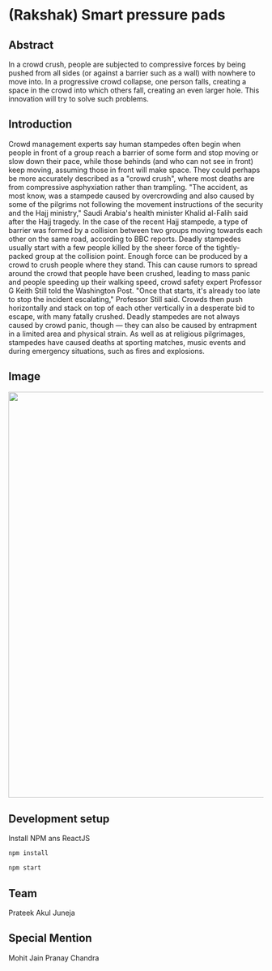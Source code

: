 # (Rakshak) Smart pressure pads

## Abstract
In a crowd crush, people are subjected to compressive forces by being
pushed from all sides (or against a barrier such as a wall) with nowhere
to move into. In a progressive crowd collapse, one person falls, creating
a space in the crowd into which others fall, creating an even larger hole.
This innovation will try to solve such problems.

## Introduction
Crowd management experts say human stampedes often begin when
people in front of a group reach a barrier of some form and stop
moving or slow down their pace, while those behinds (and who can not
see in front) keep moving, assuming those in front will make space.
They could perhaps be more accurately described as a "crowd crush",
where most deaths are from compressive asphyxiation rather than
trampling.
"The accident, as most know, was a stampede caused by overcrowding
and also caused by some of the pilgrims not following the movement
instructions of the security and the Hajj ministry," Saudi Arabia's health
minister Khalid al-Falih said after the Hajj tragedy.
In the case of the recent Hajj stampede, a type of barrier was formed by
a collision between two groups moving towards each other on the
same road, according to BBC reports.
Deadly stampedes usually start with a few people killed by the sheer
force of the tightly-packed group at the collision point.
Enough force can be produced by a crowd to crush people where they
stand.
This can cause rumors to spread around the crowd that people have
been crushed, leading to mass panic and people speeding up their
walking speed, crowd safety expert Professor G Keith Still told the
Washington Post.
"Once that starts, it's already too late to stop the incident escalating,"
Professor Still said.
Crowds then push horizontally and stack on top of each other vertically
in a desperate bid to escape, with many fatally crushed.
Deadly stampedes are not always caused by crowd panic, though —
they can also be caused by entrapment in a limited area and physical
strain.
As well as at religious pilgrimages, stampedes have caused deaths at
sporting matches, music events and during emergency situations, such
as fires and explosions.

## Image
<img src="https://prateek76.github.io/Smart-pressure-pads/VIDEOnIMAGES/1.jpeg" width="800">

## Development setup

Install NPM ans ReactJS

```sh
npm install
```

```sh
npm start
```

## Team
Prateek
Akul Juneja

## Special Mention
Mohit Jain
Pranay Chandra 

